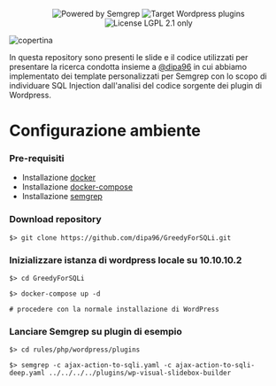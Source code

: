 <p align="center">
  <img alt="Powered by Semgrep" src="https://img.shields.io/badge/Powered%20by-Semgrep-brightgreen?style=for-the-badge">
  <img alt="Target Wordpress plugins" src="https://img.shields.io/badge/Target-Plugins-blue?style=for-the-badge&logo=wordpress">
  <img alt="License LGPL 2.1 only" src="https://img.shields.io/github/license/mrnfrancesco/GreedyForSQLi?style=for-the-badge">
</p>

![copertina](https://user-images.githubusercontent.com/8071136/197403921-375eb097-3b00-4ca0-87fa-0024aff99dec.png)

In questa repository sono presenti le slide e il codice utilizzati per presentare la ricerca condotta insieme a [@dipa96](https://github.com/dipa96) in cui abbiamo implementato dei template personalizzati per Semgrep con lo scopo di individuare SQL Injection dall'analisi del codice sorgente dei plugin di Wordpress.

# Configurazione ambiente

### Pre-requisiti

+ Installazione [docker](https://docs.docker.com/get-docker/)
+ Installazione [docker-compose](https://docs.docker.com/compose/install/linux/#install-the-plugin-manually)
+ Installazione [semgrep](https://semgrep.dev/docs/getting-started/)

### Download repository

```
$> git clone https://github.com/dipa96/GreedyForSQLi.git
```

### Inizializzare istanza di wordpress locale su 10.10.10.2
```
$> cd GreedyForSQLi

$> docker-compose up -d

# procedere con la normale installazione di WordPress
```

### Lanciare Semgrep su plugin di esempio

```
$> cd rules/php/wordpress/plugins

$> semgrep -c ajax-action-to-sqli.yaml -c ajax-action-to-sqli-deep.yaml ../../../../plugins/wp-visual-slidebox-builder
```
